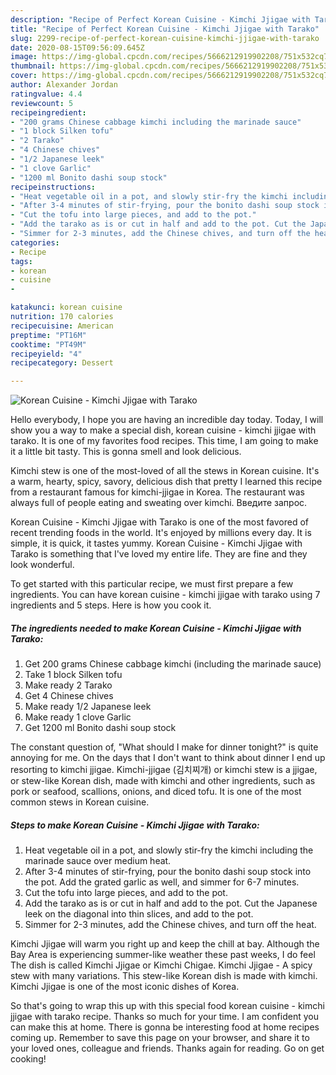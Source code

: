 ```yaml
---
description: "Recipe of Perfect Korean Cuisine - Kimchi Jjigae with Tarako"
title: "Recipe of Perfect Korean Cuisine - Kimchi Jjigae with Tarako"
slug: 2299-recipe-of-perfect-korean-cuisine-kimchi-jjigae-with-tarako
date: 2020-08-15T09:56:09.645Z
image: https://img-global.cpcdn.com/recipes/5666212919902208/751x532cq70/korean-cuisine-kimchi-jjigae-with-tarako-recipe-main-photo.jpg
thumbnail: https://img-global.cpcdn.com/recipes/5666212919902208/751x532cq70/korean-cuisine-kimchi-jjigae-with-tarako-recipe-main-photo.jpg
cover: https://img-global.cpcdn.com/recipes/5666212919902208/751x532cq70/korean-cuisine-kimchi-jjigae-with-tarako-recipe-main-photo.jpg
author: Alexander Jordan
ratingvalue: 4.4
reviewcount: 5
recipeingredient:
- "200 grams Chinese cabbage kimchi including the marinade sauce"
- "1 block Silken tofu"
- "2 Tarako"
- "4 Chinese chives"
- "1/2 Japanese leek"
- "1 clove Garlic"
- "1200 ml Bonito dashi soup stock"
recipeinstructions:
- "Heat vegetable oil in a pot, and slowly stir-fry the kimchi including the marinade sauce over medium heat."
- "After 3-4 minutes of stir-frying, pour the bonito dashi soup stock into the pot. Add the grated garlic as well, and simmer for 6-7 minutes."
- "Cut the tofu into large pieces, and add to the pot."
- "Add the tarako as is or cut in half and add to the pot. Cut the Japanese leek on the diagonal into thin slices, and add to the pot."
- "Simmer for 2-3 minutes, add the Chinese chives, and turn off the heat."
categories:
- Recipe
tags:
- korean
- cuisine
- 

katakunci: korean cuisine  
nutrition: 170 calories
recipecuisine: American
preptime: "PT16M"
cooktime: "PT49M"
recipeyield: "4"
recipecategory: Dessert

---
```



![Korean Cuisine - Kimchi Jjigae with Tarako](https://img-global.cpcdn.com/recipes/5666212919902208/751x532cq70/korean-cuisine-kimchi-jjigae-with-tarako-recipe-main-photo.jpg)

Hello everybody, I hope you are having an incredible day today. Today, I will show you a way to make a special dish, korean cuisine - kimchi jjigae with tarako. It is one of my favorites food recipes. This time, I am going to make it a little bit tasty. This is gonna smell and look delicious.

Kimchi stew is one of the most-loved of all the stews in Korean cuisine. It&#39;s a warm, hearty, spicy, savory, delicious dish that pretty I learned this recipe from a restaurant famous for kimchi-jjigae in Korea. The restaurant was always full of people eating and sweating over kimchi. Введите запрос.

Korean Cuisine - Kimchi Jjigae with Tarako is one of the most favored of recent trending foods in the world. It's enjoyed by millions every day. It is simple, it is quick, it tastes yummy. Korean Cuisine - Kimchi Jjigae with Tarako is something that I've loved my entire life. They are fine and they look wonderful.


To get started with this particular recipe, we must first prepare a few ingredients. You can have korean cuisine - kimchi jjigae with tarako using 7 ingredients and 5 steps. Here is how you cook it.

<!--inarticleads1-->

##### The ingredients needed to make Korean Cuisine - Kimchi Jjigae with Tarako:

1. Get 200 grams Chinese cabbage kimchi (including the marinade sauce)
1. Take 1 block Silken tofu
1. Make ready 2 Tarako
1. Get 4 Chinese chives
1. Make ready 1/2 Japanese leek
1. Make ready 1 clove Garlic
1. Get 1200 ml Bonito dashi soup stock


The constant question of, &#34;What should I make for dinner tonight?&#34; is quite annoying for me. On the days that I don&#39;t want to think about dinner I end up resorting to kimchi jjigae. Kimchi-jjigae (김치찌개) or kimchi stew is a jjigae, or stew-like Korean dish, made with kimchi and other ingredients, such as pork or seafood, scallions, onions, and diced tofu. It is one of the most common stews in Korean cuisine. 

<!--inarticleads2-->

##### Steps to make Korean Cuisine - Kimchi Jjigae with Tarako:

1. Heat vegetable oil in a pot, and slowly stir-fry the kimchi including the marinade sauce over medium heat.
1. After 3-4 minutes of stir-frying, pour the bonito dashi soup stock into the pot. Add the grated garlic as well, and simmer for 6-7 minutes.
1. Cut the tofu into large pieces, and add to the pot.
1. Add the tarako as is or cut in half and add to the pot. Cut the Japanese leek on the diagonal into thin slices, and add to the pot.
1. Simmer for 2-3 minutes, add the Chinese chives, and turn off the heat.


Kimchi Jjigae will warm you right up and keep the chill at bay. Although the Bay Area is experiencing summer-like weather these past weeks, I do feel The dish is called Kimchi Jjigae or Kimchi Chigae. Kimchi Jjigae - A spicy stew with many variations. This stew-like Korean dish is made with kimchi. Kimchi Jjigae is one of the most iconic dishes of Korea. 

So that's going to wrap this up with this special food korean cuisine - kimchi jjigae with tarako recipe. Thanks so much for your time. I am confident you can make this at home. There is gonna be interesting food at home recipes coming up. Remember to save this page on your browser, and share it to your loved ones, colleague and friends. Thanks again for reading. Go on get cooking!
